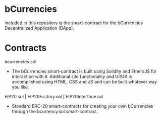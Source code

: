 # bCurrencies

Included in this repository is the smart-contract for the bCurrencies Decentralized Application (DApp).

# Contracts

bcurrencies.sol
* The bCurrencies smart-contract is built using Solidity and EthersJS for interaction with it.  Additional site functionality and UI/UX is accomplished using HTML, CSS and JS and can be built whatever way you like.

EIP20.sol | EIP20Factory.sol | EIP20Interface.sol
* Standard ERC-20 smart-contracts for creating your own bCurrencies through the bcurrency.sol smart-contract.
